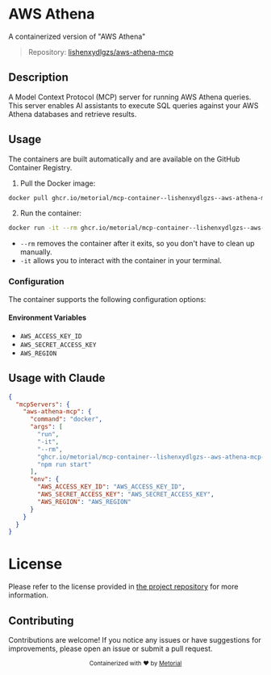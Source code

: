 
# AWS Athena

A containerized version of "AWS Athena"

> Repository: [lishenxydlgzs/aws-athena-mcp](https://github.com/lishenxydlgzs/aws-athena-mcp)

## Description

A Model Context Protocol (MCP) server for running AWS Athena queries. This server enables AI assistants to execute SQL queries against your AWS Athena databases and retrieve results.


## Usage

The containers are built automatically and are available on the GitHub Container Registry.

1. Pull the Docker image:

```bash
docker pull ghcr.io/metorial/mcp-container--lishenxydlgzs--aws-athena-mcp--aws-athena-mcp
```

2. Run the container:

```bash
docker run -it --rm ghcr.io/metorial/mcp-container--lishenxydlgzs--aws-athena-mcp--aws-athena-mcp 
```

- `--rm` removes the container after it exits, so you don't have to clean up manually.
- `-it` allows you to interact with the container in your terminal.


### Configuration

The container supports the following configuration options:




#### Environment Variables

- `AWS_ACCESS_KEY_ID`
- `AWS_SECRET_ACCESS_KEY`
- `AWS_REGION`




## Usage with Claude

```json
{
  "mcpServers": {
    "aws-athena-mcp": {
      "command": "docker",
      "args": [
        "run",
        "-it",
        "--rm",
        "ghcr.io/metorial/mcp-container--lishenxydlgzs--aws-athena-mcp--aws-athena-mcp",
        "npm run start"
      ],
      "env": {
        "AWS_ACCESS_KEY_ID": "AWS_ACCESS_KEY_ID",
        "AWS_SECRET_ACCESS_KEY": "AWS_SECRET_ACCESS_KEY",
        "AWS_REGION": "AWS_REGION"
      }
    }
  }
}
```

# License

Please refer to the license provided in [the project repository](https://github.com/lishenxydlgzs/aws-athena-mcp) for more information.

## Contributing

Contributions are welcome! If you notice any issues or have suggestions for improvements, please open an issue or submit a pull request.

<div align="center">
  <sub>Containerized with ❤️ by <a href="https://metorial.com">Metorial</a></sub>
</div>
  